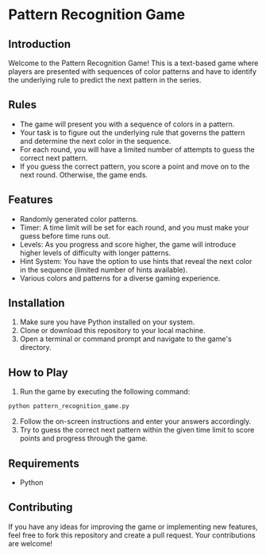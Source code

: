 # Pattern Recognition Game

## Introduction
Welcome to the Pattern Recognition Game! This is a text-based game where players are presented with sequences of color patterns and have to identify the underlying rule to predict the next pattern in the series.

## Rules
- The game will present you with a sequence of colors in a pattern.
- Your task is to figure out the underlying rule that governs the pattern and determine the next color in the sequence.
- For each round, you will have a limited number of attempts to guess the correct next pattern.
- If you guess the correct pattern, you score a point and move on to the next round. Otherwise, the game ends.

## Features
- Randomly generated color patterns.
- Timer: A time limit will be set for each round, and you must make your guess before time runs out.
- Levels: As you progress and score higher, the game will introduce higher levels of difficulty with longer patterns.
- Hint System: You have the option to use hints that reveal the next color in the sequence (limited number of hints available).
- Various colors and patterns for a diverse gaming experience.

## Installation
1. Make sure you have Python installed on your system.
2. Clone or download this repository to your local machine.
3. Open a terminal or command prompt and navigate to the game's directory.

## How to Play
1. Run the game by executing the following command:

```bash
python pattern_recognition_game.py
```

2. Follow the on-screen instructions and enter your answers accordingly.
3. Try to guess the correct next pattern within the given time limit to score points and progress through the game.

## Requirements
- Python 

## Contributing
If you have any ideas for improving the game or implementing new features, feel free to fork this repository and create a pull request. Your contributions are welcome!


